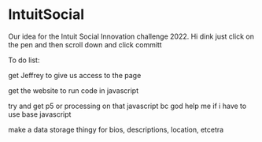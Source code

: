 # IntuitSocial
Our idea for the Intuit Social Innovation challenge 2022.
Hi dink just click on the pen and then scroll down and click committ

To do list:

  get Jeffrey to give us access to the page

  get the website to run code in javascript

  try and get p5 or processing on that javascript bc god help me if i have to use base javascript

  make a data storage thingy for bios, descriptions, location, etcetra
